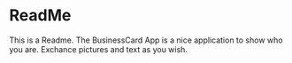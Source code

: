 #  ReadMe

This is a Readme.
The BusinessCard App is a nice application to show who you are. 
Exchance pictures and text as you wish.
